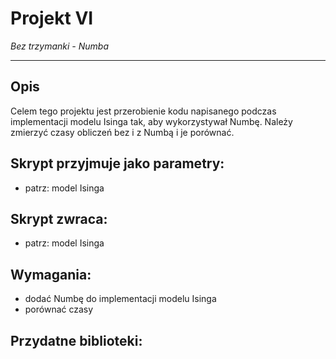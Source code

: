 # Projekt VI
*Bez trzymanki - Numba*

---

## Opis

Celem tego projektu jest przerobienie kodu napisanego podczas implementacji modelu Isinga tak, aby wykorzystywał Numbę. Należy zmierzyć czasy obliczeń bez i z Numbą i je porównać.

## Skrypt przyjmuje jako parametry:
- patrz: model Isinga

## Skrypt zwraca:
- patrz: model Isinga

## Wymagania:
- dodać Numbę do implementacji modelu Isinga
- porównać czasy

## Przydatne biblioteki:


